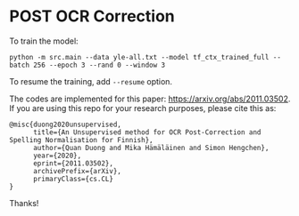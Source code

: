 # POST OCR Correction

To train the model:

```
python -m src.main --data yle-all.txt --model tf_ctx_trained_full --batch 256 --epoch 3 --rand 0 --window 3
```

To resume the training, add `--resume` option.


The codes are implemented for this paper: https://arxiv.org/abs/2011.03502.
If you are using this repo for your research purposes, please cite this as:

```
@misc{duong2020unsupervised,
      title={An Unsupervised method for OCR Post-Correction and Spelling Normalisation for Finnish}, 
      author={Quan Duong and Mika Hämäläinen and Simon Hengchen},
      year={2020},
      eprint={2011.03502},
      archivePrefix={arXiv},
      primaryClass={cs.CL}
}
```

Thanks!